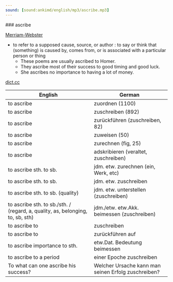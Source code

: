 ```yaml
---
sound: [sound:ankimd/english/mp3/ascribe.mp3]
---
```


\### ascribe

[Merriam-Webster](https://www.merriam-webster.com/dictionary/ascribe)

- to refer to a supposed cause, source, or author : to say or think that (something) is caused by, comes from, or is associated with a particular person or thing
    - These poems are usually ascribed to Homer.
    - They ascribe most of their success to good timing and good luck.
    - She ascribes no importance to having a lot of money.

[dict.cc](https://www.dict.cc/ascribe)

| English        | German       |
| -------------- | ------------ |
| to ascribe | zuordnen (1100) |
| to ascribe | zuschreiben (892) |
| to ascribe | zurückführen (zuschreiben, 82) |
| to ascribe | zuweisen (50) |
| to ascribe | zurechnen (fig, 25) |
| to ascribe | adskribieren (veraltet, zuschreiben) |
| to ascribe sth. to sb. | jdm. etw. zurechnen (ein, Werk, etc) |
| to ascribe sth. to sb. | jdm. etw. zuschreiben |
| to ascribe sth. to sb. (quality) | jdm. etw. unterstellen (zuschreiben) |
| to ascribe sth. to sb./sth. / (regard, a, quality, as, belonging, to, sb, sth) | jdm./etw. etw.Akk. beimessen (zuschreiben) |
| to ascribe to | zuschreiben |
| to ascribe to | zurückführen auf |
| to ascribe importance to sth. | etw.Dat. Bedeutung beimessen |
| to ascribe to a period | einer Epoche zuschreiben |
| To what can one ascribe his success? | Welcher Ursache kann man seinen Erfolg zuschreiben? |
